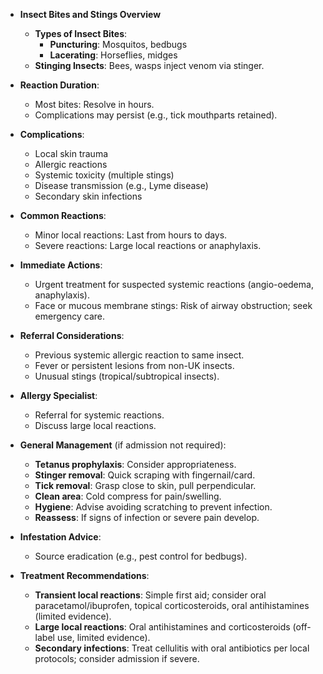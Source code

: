- **Insect Bites and Stings Overview**
  - **Types of Insect Bites**:
    - **Puncturing**: Mosquitos, bedbugs
    - **Lacerating**: Horseflies, midges
  - **Stinging Insects**: Bees, wasps inject venom via stinger.

- **Reaction Duration**:
  - Most bites: Resolve in hours.
  - Complications may persist (e.g., tick mouthparts retained).

- **Complications**:
  - Local skin trauma
  - Allergic reactions
  - Systemic toxicity (multiple stings)
  - Disease transmission (e.g., Lyme disease)
  - Secondary skin infections

- **Common Reactions**:
  - Minor local reactions: Last from hours to days.
  - Severe reactions: Large local reactions or anaphylaxis.

- **Immediate Actions**:
  - Urgent treatment for suspected systemic reactions (angio-oedema, anaphylaxis).
  - Face or mucous membrane stings: Risk of airway obstruction; seek emergency care.

- **Referral Considerations**:
  - Previous systemic allergic reaction to same insect.
  - Fever or persistent lesions from non-UK insects.
  - Unusual stings (tropical/subtropical insects).

- **Allergy Specialist**:
  - Referral for systemic reactions.
  - Discuss large local reactions.

- **General Management** (if admission not required):
  - **Tetanus prophylaxis**: Consider appropriateness.
  - **Stinger removal**: Quick scraping with fingernail/card.
  - **Tick removal**: Grasp close to skin, pull perpendicular.
  - **Clean area**: Cold compress for pain/swelling.
  - **Hygiene**: Advise avoiding scratching to prevent infection.
  - **Reassess**: If signs of infection or severe pain develop.

- **Infestation Advice**:
  - Source eradication (e.g., pest control for bedbugs).

- **Treatment Recommendations**:
  - **Transient local reactions**: Simple first aid; consider oral paracetamol/ibuprofen, topical corticosteroids, oral antihistamines (limited evidence).
  - **Large local reactions**: Oral antihistamines and corticosteroids (off-label use, limited evidence).
  - **Secondary infections**: Treat cellulitis with oral antibiotics per local protocols; consider admission if severe.